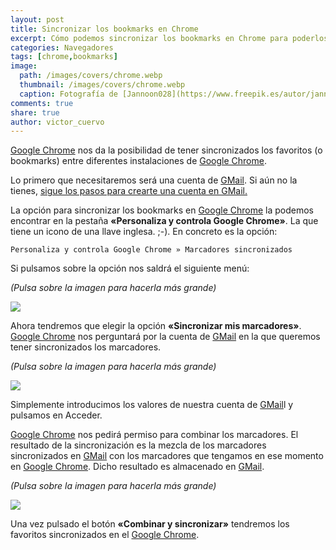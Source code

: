 ```yaml
---
layout: post
title: Sincronizar los bookmarks en Chrome
excerpt: Cómo podemos sincronizar los bookmarks en Chrome para poderlos ver en cualquier dispositivo.
categories: Navegadores
tags: [chrome,bookmarks]
image:
  path: /images/covers/chrome.webp
  thumbnail: /images/covers/chrome.webp
  caption: Fotografía de [Jannoon028](https://www.freepik.es/autor/jannoon028)
comments: true
share: true
author: victor_cuervo
---
```


[Google Chrome](https://www.ayudaenlaweb.com/navegadores/que-es-google-chrome/) nos da la posibilidad de tener sincronizados los favoritos (o bookmarks) entre diferentes instalaciones de [Google Chrome](https://www.ayudaenlaweb.com/navegadores/que-es-google-chrome/).


Lo primero que necesitaremos será una cuenta de [GMail](https://www.ayudaenlaweb.com/correo-electronico/que-es-gmail/). Si aún no la tienes, [sigue los pasos para crearte una cuenta en GMail.](https://www.ayudaenlaweb.com/correo-electronico/crearte-una-cuenta-en-gmail/)


La opción para sincronizar los bookmarks en [Google Chrome](https://www.ayudaenlaweb.com/navegadores/que-es-google-chrome/) la podemos encontrar en la pestaña **«Personaliza y controla Google Chrome»**. La que tiene un icono de una llave inglesa. ;-). En concreto es la opción:


```text
Personaliza y controla Google Chrome » Marcadores sincronizados
```


Si pulsamos sobre la opción nos saldrá el siguiente menú:


_(Pulsa sobre la imagen para hacerla más grande)_


![](https://www.ayudaenlaweb.com/wp-content/uploads/2010/05/chrome_sincronizar_bookmarks.png)


Ahora tendremos que elegir la opción **«Sincronizar mis marcadores»**. [Google Chrome](https://www.ayudaenlaweb.com/navegadores/que-es-google-chrome/) nos perguntará por la cuenta de [GMail](https://www.ayudaenlaweb.com/correo-electronico/que-es-gmail/) en la que queremos tener sincronizados los marcadores.


_(Pulsa sobre la imagen para hacerla más grande)_


![](https://www.ayudaenlaweb.com/wp-content/uploads/2010/05/chrome_sincronizar_bookmarks2.png)


Simplemente introducimos los valores de nuestra cuenta de [GMail](https://www.ayudaenlaweb.com/correo-electronico/que-es-gmail/)l y pulsamos en Acceder.


[Google Chrome](https://www.ayudaenlaweb.com/navegadores/que-es-google-chrome/) nos pedirá permiso para combinar los marcadores. El resultado de la sincronización es la mezcla de los marcadores sincronizados en [GMail](https://www.ayudaenlaweb.com/correo-electronico/que-es-gmail/) con los marcadores que tengamos en ese momento en [Google Chrome](https://www.ayudaenlaweb.com/navegadores/que-es-google-chrome/). Dicho resultado es almacenado en [GMail](https://www.ayudaenlaweb.com/correo-electronico/que-es-gmail/).


_(Pulsa sobre la imagen para hacerla más grande)_


![](https://www.ayudaenlaweb.com/wp-content/uploads/2010/05/chrome_sincronizar_bookmarks3.png)


Una vez pulsado el botón **«Combinar y sincronizar»** tendremos los favoritos sincronizados en el [Google Chrome](https://www.ayudaenlaweb.com/navegadores/que-es-google-chrome/).

